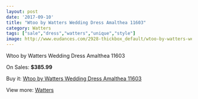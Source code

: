 ```yaml
---
layout: post
date: '2017-09-10'
title: "Wtoo by Watters Wedding Dress Amalthea 11603"
category: Watters
tags: ["sale","dress","watters","unique","style"]
image: http://www.eudances.com/2928-thickbox_default/wtoo-by-watters-wedding-dress-amalthea-11603.jpg
---
```

Wtoo by Watters Wedding Dress Amalthea 11603

On Sales: **$385.99**
<a href="https://www.eudances.com/en/watters/1017-wtoo-by-watters-wedding-dress-amalthea-11603.html"><amp-img layout="responsive" width="600" height="600" src="//www.eudances.com/2928-thickbox_default/wtoo-by-watters-wedding-dress-amalthea-11603.jpg" alt="Wtoo by Watters Wedding Dress Amalthea 11603 0" /></a>
<a href="https://www.eudances.com/en/watters/1017-wtoo-by-watters-wedding-dress-amalthea-11603.html"><amp-img layout="responsive" width="600" height="600" src="//www.eudances.com/2929-thickbox_default/wtoo-by-watters-wedding-dress-amalthea-11603.jpg" alt="Wtoo by Watters Wedding Dress Amalthea 11603 1" /></a>

Buy it: [Wtoo by Watters Wedding Dress Amalthea 11603](https://www.eudances.com/en/watters/1017-wtoo-by-watters-wedding-dress-amalthea-11603.html "Wtoo by Watters Wedding Dress Amalthea 11603")

View more: [Watters](https://www.eudances.com/en/12-watters "Watters")